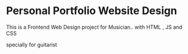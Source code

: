 # Personal Portfolio Website Design
 This is a Frontend Web Design project for Musician.. with HTML , JS and CSS
 
 specially for guitarist
